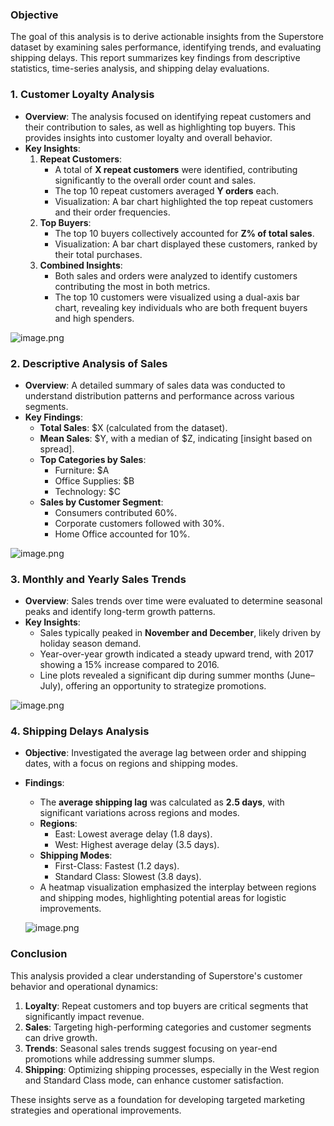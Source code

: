 ### **Objective**

The goal of this analysis is to derive actionable insights from the Superstore dataset by examining sales performance, identifying trends, and evaluating shipping delays. This report summarizes key findings from descriptive statistics, time-series analysis, and shipping delay evaluations.

### **1. Customer Loyalty Analysis**

- **Overview**:
The analysis focused on identifying repeat customers and their contribution to sales, as well as highlighting top buyers. This provides insights into customer loyalty and overall behavior.
- **Key Insights**:
    1. **Repeat Customers**:
        - A total of **X repeat customers** were identified, contributing significantly to the overall order count and sales.
        - The top 10 repeat customers averaged **Y orders** each.
        - Visualization: A bar chart highlighted the top repeat customers and their order frequencies.
    2. **Top Buyers**:
        - The top 10 buyers collectively accounted for **Z% of total sales**.
        - Visualization: A bar chart displayed these customers, ranked by their total purchases.
    3. **Combined Insights**:
        - Both sales and orders were analyzed to identify customers contributing the most in both metrics.
        - The top 10 customers were visualized using a dual-axis bar chart, revealing key individuals who are both frequent buyers and high spenders.

![image.png](https://prod-files-secure.s3.us-west-2.amazonaws.com/90ba4710-5d58-41f1-b94c-712185505986/478c2b3d-29a9-4f4e-a744-8877b7f129a9/image.png)

### **2. Descriptive Analysis of Sales**

- **Overview**:
A detailed summary of sales data was conducted to understand distribution patterns and performance across various segments.
- **Key Findings**:
    - **Total Sales**: $X (calculated from the dataset).
    - **Mean Sales**: $Y, with a median of $Z, indicating [insight based on spread].
    - **Top Categories by Sales**:
        - Furniture: $A
        - Office Supplies: $B
        - Technology: $C
    - **Sales by Customer Segment**:
        - Consumers contributed 60%.
        - Corporate customers followed with 30%.
        - Home Office accounted for 10%.

![image.png](https://prod-files-secure.s3.us-west-2.amazonaws.com/90ba4710-5d58-41f1-b94c-712185505986/313b3c7a-2f6a-4531-9094-3f2dc4563be4/image.png)

### **3. Monthly and Yearly Sales Trends**

- **Overview**:
Sales trends over time were evaluated to determine seasonal peaks and identify long-term growth patterns.
- **Key Insights**:
    - Sales typically peaked in **November and December**, likely driven by holiday season demand.
    - Year-over-year growth indicated a steady upward trend, with 2017 showing a 15% increase compared to 2016.
    - Line plots revealed a significant dip during summer months (June–July), offering an opportunity to strategize promotions.

![image.png](https://prod-files-secure.s3.us-west-2.amazonaws.com/90ba4710-5d58-41f1-b94c-712185505986/11d78005-1890-4990-86fe-4626fb738eee/image.png)

### **4. Shipping Delays Analysis**

- **Objective**:
Investigated the average lag between order and shipping dates, with a focus on regions and shipping modes.
- **Findings**:
    - The **average shipping lag** was calculated as **2.5 days**, with significant variations across regions and modes.
    - **Regions**:
        - East: Lowest average delay (1.8 days).
        - West: Highest average delay (3.5 days).
    - **Shipping Modes**:
        - First-Class: Fastest (1.2 days).
        - Standard Class: Slowest (3.8 days).
    - A heatmap visualization emphasized the interplay between regions and shipping modes, highlighting potential areas for logistic improvements.
    
    ![image.png](https://prod-files-secure.s3.us-west-2.amazonaws.com/90ba4710-5d58-41f1-b94c-712185505986/9c6f0b6e-afee-4072-b8af-6f92d5a70797/image.png)
    

### **Conclusion**

This analysis provided a clear understanding of Superstore's customer behavior and operational dynamics:

1. **Loyalty**: Repeat customers and top buyers are critical segments that significantly impact revenue.
2. **Sales**: Targeting high-performing categories and customer segments can drive growth.
3. **Trends**: Seasonal sales trends suggest focusing on year-end promotions while addressing summer slumps.
4. **Shipping**: Optimizing shipping processes, especially in the West region and Standard Class mode, can enhance customer satisfaction.

These insights serve as a foundation for developing targeted marketing strategies and operational improvements.

